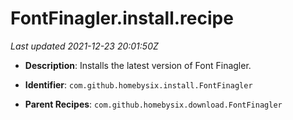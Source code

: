 # FontFinagler.install.recipe

_Last updated 2021-12-23 20:01:50Z_

- **Description**: Installs the latest version of Font Finagler.

- **Identifier**: `com.github.homebysix.install.FontFinagler`

- **Parent Recipes**: `com.github.homebysix.download.FontFinagler`
